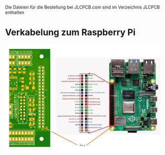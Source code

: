 Die Dateien für die Bestellung bei JLCPCB.com sind im Verzeichnis JLCPCB enthalten

# Verkabelung zum Raspberry Pi

![Verkabelung](https://github.com/spitzlbergerj/CaravanPi/raw/master/circuit-board/V5/CaravanPiPlatine-V5-Verbindung-RPi.png)  
